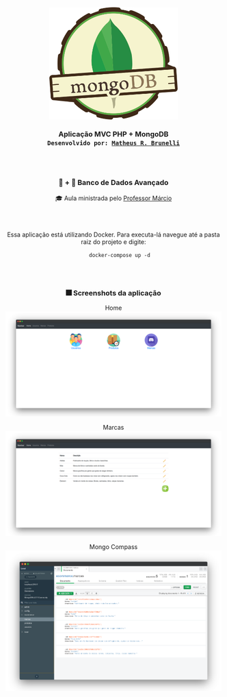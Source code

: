 <h3 align="center">
    <img alt="Logo" title="#logo" width="300px" src="./.github/mongodb-logo.png">
    <br><br>
    <b>Aplicação MVC PHP + MongoDB</b>
    <br>
    <code>Desenvolvido por: <a href="https://github.com/mrbrunelli" target="_blank">Matheus R. Brunelli</a></code>
</h3>

<br>
<br>
<span align="center">

### :elephant: + :fallen_leaf: Banco de Dados Avançado
:mortar_board: Aula ministrada pelo [Professor Márcio](https://github.com/marciock)

<br>
<br>

Essa aplicação está utilizando Docker. Para executa-lá navegue até a pasta raiz do projeto e digite:
```docker
    docker-compose up -d
```

<br>
<br>

### :fireworks: Screenshots da aplicação

Home
![](./.github/home.png)

Marcas
![](./.github/marcas.png)

Mongo Compass
![](./.github/mongo-compass.png)

</span>
